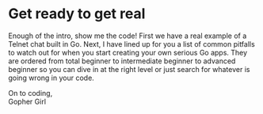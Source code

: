 # Get ready to get real

Enough of the intro, show me the code! First we have a real example of a Telnet chat built in Go. Next, I have lined up for you a list of common pitfalls to watch out for when you start creating your own serious Go apps. They are ordered from total beginner to intermediate beginner to advanced beginner so you can dive in at the right level or just search for whatever is going wrong in your code.

On to coding,  
Gopher Girl
